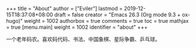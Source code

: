 +++
title = "About"
author = ["Eviler"]
lastmod = 2019-12-15T18:37:08+08:00
draft = false
creator = "Emacs 26.3 (Org mode 9.3 + ox-hugo)"
weight = 1002
authorbox = true
comments = true
toc = true
mathjax = true
[menu.main]
  weight = 1002
  identifier = "about"
+++

一个老年码农。喜欢码代码、书法、中国象棋、星际争霸、乒乓球。
